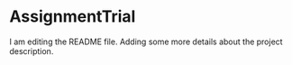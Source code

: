 # AssignmentTrial
I am editing the README file. Adding some more details about the project description.

